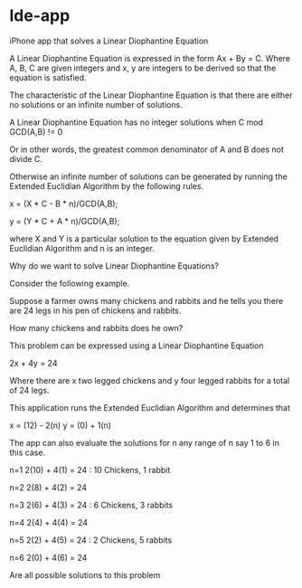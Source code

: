 # lde-app
iPhone app that solves a Linear Diophantine Equation

A Linear Diophantine Equation is expressed in the form Ax + By = C.
Where A, B, C are given integers and x, y are integers to be
derived so that the equation is satisfied.

The characteristic of the Linear Diophantine Equation is that
there are either no solutions or an infinite number of solutions.

A Linear Diophantine Equation has no integer solutions when
C mod GCD(A,B) != 0

Or in other words, the greatest common denominator of A and B does
not divide C.

Otherwise an infinite number of solutions can be generated by
running the Extended Euclidian Algorithm by the following
rules.

x = (X * C - B * n)/GCD(A,B);

y = (Y * C + A * n)/GCD(A,B);

where X and Y is a particular solution to the equation given by
Extended Euclidian Algorithm and n is an integer.

Why do we want to solve Linear Diophantine Equations?

Consider the following example.

Suppose a farmer owns many chickens and rabbits and he tells
you there are 24 legs in his pen of chickens and rabbits.

How many chickens and rabbits does he own?

This problem can be expressed using a Linear Diophantine Equation

2x + 4y = 24

Where there are x two legged chickens and y four legged rabbits
for a total of 24 legs.

This application runs the Extended Euclidian Algorithm and
determines that

x = (12) - 2(n)
y = (0) + 1(n)

The app can also evaluate the solutions for n any range of n
say 1 to 6 in this case.

n=1  2(10) + 4(1) = 24 : 10 Chickens, 1 rabbit

n=2  2(8) + 4(2) = 24

n=3  2(6) + 4(3) = 24  : 6 Chickens, 3 rabbits

n=4  2(4) + 4(4) = 24

n=5  2(2) + 4(5) = 24  : 2 Chickens, 5 rabbits

n=6  2(0) + 4(6) = 24

Are all possible solutions to this problem
